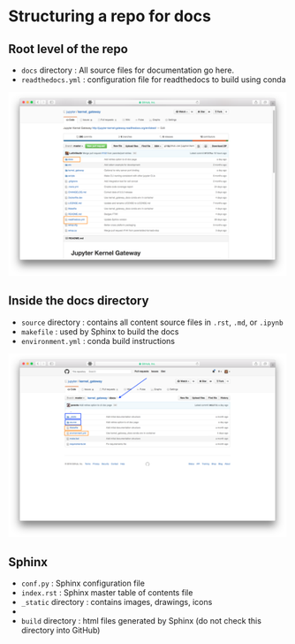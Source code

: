 # Structuring a repo for docs


## Root level of the repo

- ``docs`` directory : All source files for documentation go here.
- ``readthedocs.yml`` : configuration file for readthedocs to build using
  conda

![Repo root directory](static/repo-root.png "Screenshot of GitHub repo root")

## Inside the docs directory

- ``source`` directory : contains all content source files in ``.rst``,
  ``.md``, or ``.ipynb``
- ``makefile`` : used by Sphinx to build the docs
- ``environment.yml`` : conda build instructions

![``docs`` directory](static/docs-directory.png "Screenshot of docs directory")


## Sphinx

- ``conf.py`` : Sphinx configuration file
- ``index.rst`` : Sphinx master table of contents file
- ``_static`` directory : contains images, drawings, icons
- 
- ``build`` directory : html files generated by Sphinx (do not check this
  directory into GitHub)